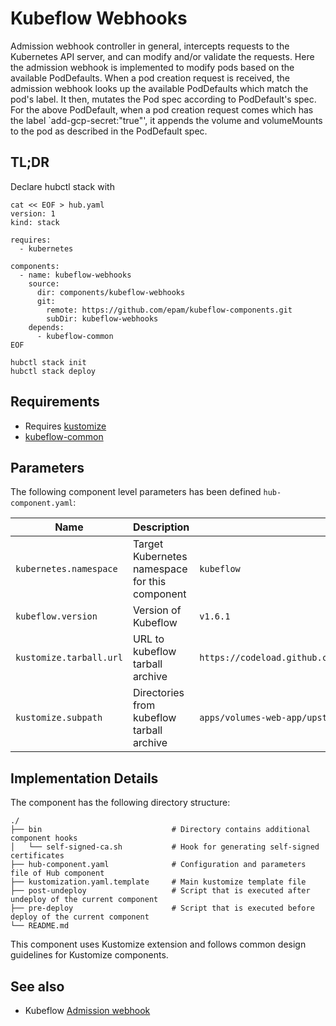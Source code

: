 # Kubeflow Webhooks

Admission webhook controller in general, intercepts requests to the Kubernetes API server, and can modify and/or
validate the requests. Here the admission webhook is implemented to modify pods based on the available PodDefaults. When
a pod creation request is received, the admission webhook looks up the available PodDefaults which match the pod's
label. It then, mutates the Pod spec according to PodDefault's spec. For the above PodDefault, when a pod creation
request comes which has the label `add-gcp-secret:"true"', it appends the volume and volumeMounts to the pod as
described in the PodDefault spec.

## TL;DR

Declare hubctl stack with

```shell
cat << EOF > hub.yaml
version: 1
kind: stack

requires:
  - kubernetes
  
components:  
  - name: kubeflow-webhooks
    source:
      dir: components/kubeflow-webhooks
      git:
        remote: https://github.com/epam/kubeflow-components.git
        subDir: kubeflow-webhooks
    depends:
      - kubeflow-common
EOF

hubctl stack init
hubctl stack deploy
```

## Requirements

- Requires [kustomize](https://kustomize.io)
- [kubeflow-common](/kubeflow-common)

## Parameters

The following component level parameters has been defined `hub-component.yaml`:

| Name                    | Description                                    | Default Value                                                               | Required 
|-------------------------|------------------------------------------------|-----------------------------------------------------------------------------|:--------:|
| `kubernetes.namespace`  | Target Kubernetes namespace for this component | `kubeflow`                                                                  |          |
| `kubeflow.version`      | Version of Kubeflow                            | `v1.6.1`                                                                    |          |
| `kustomize.tarball.url` | URL to kubeflow tarball archive                | `https://codeload.github.com/kubeflow/manifests/tar.gz/${kubeflow.version}` |          |
| `kustomize.subpath`     | Directories from kubeflow tarball archive      | `apps/volumes-web-app/upstream`                                             |          |

## Implementation Details

The component has the following directory structure:

```text
./
├── bin                             # Directory contains additional component hooks
│   └── self-signed-ca.sh           # Hook for generating self-signed certificates
├── hub-component.yaml              # Configuration and parameters file of Hub component
├── kustomization.yaml.template     # Main kustomize template file                            
├── post-undeploy                   # Script that is executed after undeploy of the current component
├── pre-deploy                      # Script that is executed before deploy of the current component
└── README.md                       
```

This component uses Kustomize extension and follows common design guidelines for Kustomize components.

## See also

- Kubeflow [Admission webhook](https://github.com/kubeflow/kubeflow/blob/master/components/admission-webhook/README.md)